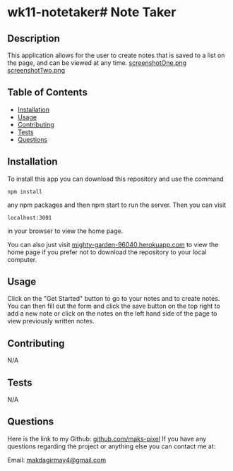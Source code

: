 # wk11-notetaker# Note Taker
 
 ## Description
 
 This application allows for the user to create notes that is saved to a list on the page, and can be viewed at any time.
 [screenshotOne.png](./public/assets/images/screenshotOne.png) 
 [screenshotTwo.png](./public/assets/images/screenshotTwo.png)

 ## Table of Contents
 * [Installation](#Installation)
 * [Usage](#Usage)
 * [Contributing](#Contributing)
 * [Tests](#Tests)
 * [Questions](#Questions)
 
 ## Installation
 To install this app you can download this repository and use the command 
  ```
  npm install
  ```
 any npm packages and then npm start to run the server. Then you can visit 
  ```
  localhost:3001
  ```
 in your browser to view the home page. 

 You can also just visit [mighty-garden-96040.herokuapp.com](https://mighty-garden-96040.herokuapp.com) to view the home page if you prefer not to download the repository to your local computer.

 ## Usage
 Click on the "Get Started" button to go to your notes and to create notes. You can then fill out the form and click the save button on the top right to add a new note or click on the notes on the left hand side of the page to view previously written notes. 

  
 ## Contributing
 N/A

 ## Tests
 N/A

 ## Questions
 Here is the link to my Github: [github.com/maks-pixel](github.com/maks-pixel)
 If you have any questions regarding the project or anything else you can contact me at:
 
  Email: [makdagirmay4@gmail.com](makdagirmay4@gmail.com) 
